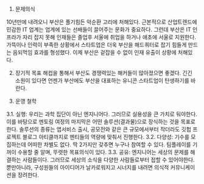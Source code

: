 1. 문제의식

10년만에 내려오니 부산은 풀기힘든 악순환 고리에 처해있다.
근본적으로 산업트렌드에 민감한 IT 업계는 업계에 있는 선배들이 끌어주는 문화가 중요하다.
그런데 부산은 IT 인프라가 자리 잡지 못해 인재들은 졸업후 서울에 취업을 하거나 애초에 서울로 지원한다.
가뜩이나 인력이 부족한 상황에서 스타트업은 더욱 부산을 해드쿼터로 잡기 힘들게 만드는 음되먹임 효과를 형성했다.
이제 부산은 겉잡을 수 없이 인재 유출이 상황에 처해있다.


2. 장기적 목표
해컵을 통해서 부산도 경쟁력있는 해커들이 많아졌으면 좋겠다.
긴긴 소원이 있다면 언젠가 부산에도 부산을 대표하는
유니콘 스타트업이 탄생하기를 바란다.

3. 운영 철학

3.1. 실행: 우리는 과학 집단이 아닌 엔지니어다. 그러므로 실용성을 큰 가치로 둬야한다. 이를 바탕으로 멘토링 여정의 마지막은 어떤 솔루션(결과물)으로 장식하는 것을 목표로한다. 솔루션의 종류는 앱서비스 출시, 공모전와 같은 큰 규모에서부터 작더라도 깃헙 프로젝트 블로그 아티클까지로 멘티들의 역량에 맞춰서 진행한다.
3.2. 다양성: 기수를 모집하는데 어떠한 차별도 없다. 딱 2가지만 갖추면 누구나 참여할 수 있다. 팀플레이를 기꺼이 수용할 줄 알며, 뚜렷한 목표의식이 있다.
3.3. 공유: 엔지니어는 세상의 문제를 해결하는 사람들이다. 그러므로 세상의 소식을 다양한 사람들로부터 접할 수 있어야한다. 뿐만아니라, 구성원들의 아이디어가 날카로워지고 시너지를 내려면 의식적 커뮤니케이션을 장려한다.
